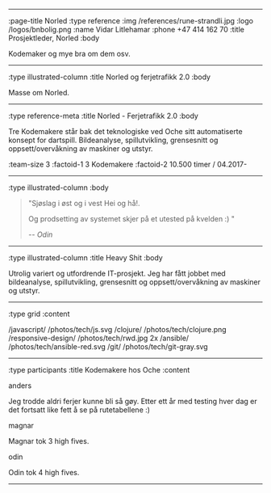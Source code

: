 --------------------------------------------------------------------------------
:page-title Norled
:type reference
:img /references/rune-strandli.jpg
:logo /logos/bnbolig.png
:name Vidar Litlehamar
:phone +47 414 162 70
:title Prosjektleder, Norled
:body

Kodemaker og mye bra om dem osv.



--------------------------------------------------------------------------------
:type illustrated-column
:title Norled og ferjetrafikk 2.0
:body

Masse om Norled.

--------------------------------------------------------------------------------
:type reference-meta
:title Norled - Ferjetrafikk 2.0
:body

Tre Kodemakere står bak det teknologiske ved Oche sitt automatiserte konsept for dartspill. Bildeanalyse, spillutvikling, grensesnitt og oppsett/overvåkning av 
maskiner og utstyr.

:team-size 3
:factoid-1 3 Kodemakere
:factoid-2 10.500 timer / 04.2017-

--------------------------------------------------------------------------------
:type illustrated-column
:body



> "Sjøslag i øst og i vest Hei og hå!. 
>
> Og prodsetting av systemet skjer på et utested på kvelden :) "
>
> -- <cite>Odin</cite>
--------------------------------------------------------------------------------

:type illustrated-column
:title Heavy Shit
:body

Utrolig variert og utfordrende IT-prosjekt. Jeg har fått jobbet med 
bildeanalyse, spillutvikling, grensesnitt og oppsett/overvåkning av 
maskiner og utstyr.



--------------------------------------------------------------------------------
:type grid
:content

/javascript/                       /photos/tech/js.svg
/clojure/                          /photos/tech/clojure.png
/responsive-design/                /photos/tech/rwd.jpg 2x
/ansible/                          /photos/tech/ansible-red.svg
/git/                              /photos/tech/git-gray.svg

--------------------------------------------------------------------------------





:type participants
:title Kodemakere hos Oche
:content

anders

Jeg trodde aldri ferjer kunne bli så gøy. Etter ett år med testing hver dag er det fortsatt like fett å se på rutetabellene :)

magnar

Magnar tok 3 high fives.

odin

Odin  tok 4 high fives.

--------------------------------------------------------------------------------
